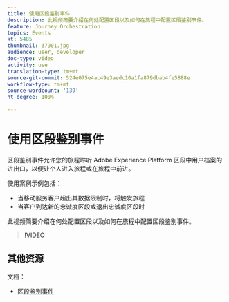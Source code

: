 ```yaml
---
title: 使用区段鉴别事件
description: 此视频简要介绍在何处配置区段以及如何在旅程中配置区段鉴别事件。
feature: Journey Orchestration
topics: Events
kt: 5485
thumbnail: 37901.jpg
audience: user, developer
doc-type: video
activity: use
translation-type: tm+mt
source-git-commit: 524e075e4ac49e3aedc10a1fa879dbab4fe5888e
workflow-type: tm+mt
source-wordcount: '139'
ht-degree: 100%

---
```



# 使用区段鉴别事件

区段鉴别事件允许您的旅程聆听 Adobe Experience Platform 区段中用户档案的进出口，以便让个人进入旅程或在旅程中前进。

使用案例示例包括：

* 当移动服务客户超出其数据限制时，将触发旅程
* 当客户到达新的忠诚度区段或退出忠诚度区段时

此视频简要介绍在何处配置区段以及如何在旅程中配置区段鉴别事件。

>[!VIDEO](https://video.tv.adobe.com/v/37901?quality=12)

## 其他资源

文档：

* [区段鉴别事件](https://docs.adobe.com/content/help/zh-Hans/journeys/using/building-journeys/about-journey-building/events-activities/segment-qualification-events.html)
